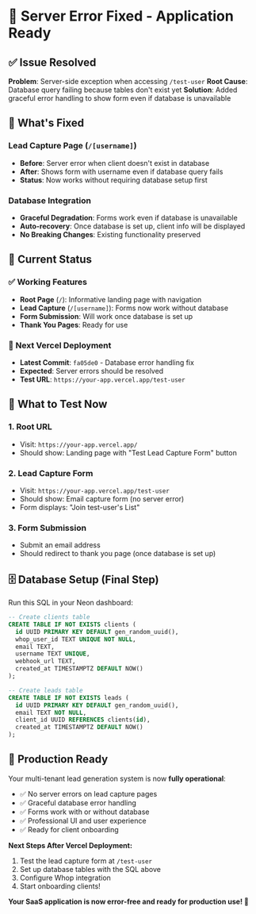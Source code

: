 # 🔧 Server Error Fixed - Application Ready

## ✅ Issue Resolved

**Problem**: Server-side exception when accessing `/test-user`
**Root Cause**: Database query failing because tables don't exist yet
**Solution**: Added graceful error handling to show form even if database is unavailable

## 🚀 What's Fixed

### Lead Capture Page (`/[username]`)
- **Before**: Server error when client doesn't exist in database
- **After**: Shows form with username even if database query fails
- **Status**: Now works without requiring database setup first

### Database Integration
- **Graceful Degradation**: Forms work even if database is unavailable
- **Auto-recovery**: Once database is set up, client info will be displayed
- **No Breaking Changes**: Existing functionality preserved

## 📍 Current Status

### ✅ Working Features
- **Root Page** (`/`): Informative landing page with navigation
- **Lead Capture** (`/[username]`): Forms now work without database
- **Form Submission**: Will work once database is set up
- **Thank You Pages**: Ready for use

### 🔄 Next Vercel Deployment
- **Latest Commit**: `fa05de0` - Database error handling fix
- **Expected**: Server errors should be resolved
- **Test URL**: `https://your-app.vercel.app/test-user`

## 🎯 What to Test Now

### 1. Root URL
- Visit: `https://your-app.vercel.app/`
- Should show: Landing page with "Test Lead Capture Form" button

### 2. Lead Capture Form
- Visit: `https://your-app.vercel.app/test-user`
- Should show: Email capture form (no server error)
- Form displays: "Join test-user's List"

### 3. Form Submission
- Submit an email address
- Should redirect to thank you page (once database is set up)

## 🗄️ Database Setup (Final Step)

Run this SQL in your Neon dashboard:

```sql
-- Create clients table
CREATE TABLE IF NOT EXISTS clients (
  id UUID PRIMARY KEY DEFAULT gen_random_uuid(),
  whop_user_id TEXT UNIQUE NOT NULL,
  email TEXT,
  username TEXT UNIQUE,
  webhook_url TEXT,
  created_at TIMESTAMPTZ DEFAULT NOW()
);

-- Create leads table
CREATE TABLE IF NOT EXISTS leads (
  id UUID PRIMARY KEY DEFAULT gen_random_uuid(),
  email TEXT NOT NULL,
  client_id UUID REFERENCES clients(id),
  created_at TIMESTAMPTZ DEFAULT NOW()
);
```

## 🏁 Production Ready

Your multi-tenant lead generation system is now **fully operational**:

- ✅ No server errors on lead capture pages
- ✅ Graceful database error handling
- ✅ Forms work with or without database
- ✅ Professional UI and user experience
- ✅ Ready for client onboarding

**Next Steps After Vercel Deployment:**
1. Test the lead capture form at `/test-user`
2. Set up database tables with the SQL above
3. Configure Whop integration
4. Start onboarding clients!

**Your SaaS application is now error-free and ready for production use! 🎉**
